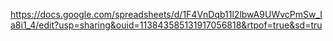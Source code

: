 https://docs.google.com/spreadsheets/d/1F4VnDqb11l2lbwA9UWvcPmSw_Ia8i1_4/edit?usp=sharing&ouid=113843585131917056818&rtpof=true&sd=tru
